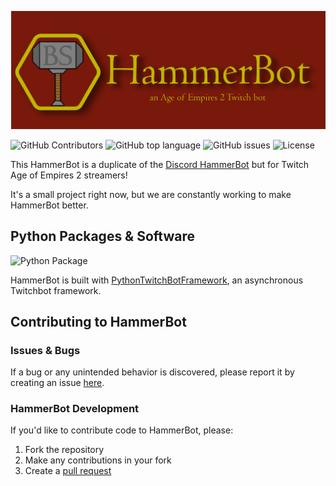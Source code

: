 ![](.github/images/HammerBot_Twitch_Header_noborder.png)

![GitHub Contributors](https://img.shields.io/github/contributors/makayla-moster/HammerBot_Twitch.svg?style=flat-square) ![GitHub top language](https://img.shields.io/github/languages/top/makayla-moster/HammerBot_Twitch?style=flat-square) ![GitHub issues](https://img.shields.io/github/issues/makayla-moster/HammerBot_Twitch?style=flat-square) ![License](https://img.shields.io/github/license/makayla-moster/HammerBot_Twitch.svg?style=flat-square) 


This HammerBot is a duplicate of the [Discord HammerBot](https://github.com/makayla-moster/HammerBot) but for Twitch Age of Empires 2 streamers!

It's a small project right now, but we are constantly working to make HammerBot better.



## Python Packages & Software
![Python Package](https://img.shields.io/badge/made%20with-python%203.9+-blue.svg?style=flat-square&logo=Python)

HammerBot is built with [PythonTwitchBotFramework](https://github.com/sharkbound/PythonTwitchBotFramework), an asynchronous Twitchbot framework.

## Contributing to HammerBot

### Issues & Bugs
If a bug or any unintended behavior is discovered, please report it by creating an issue [here](https://github.com/makayla-moster/HammerBot/issues).

### HammerBot Development
If you'd like to contribute code to HammerBot, please:
1. Fork the repository 
2. Make any contributions in your fork       
3. Create a [pull request](https://github.com/makayla-moster/HammerBot_Twitch/pulls)

<!-- Your pull request will then be reviewed. Please read the [Contributing Guidelines](https://github.com/makayla-moster/HammerBot/blob/main/CONTRIBUTING.md) before creating your first pull request.

### Setting Up HammerBot
After forking the repository:
1. `git clone` HammerBot, and `cd` into the `HammerBot` directory
2. Make a new file called `.env` and fill in the fields based off the `.env.example` file
3. Use [poetry](https://python-poetry.org) to install the necessary dependencies with `poetry install`
4. Run HammerBot with either `poetry run python3 hammerbot.py` (mac/linux) or `poetry run py hammerbot.py` (windows) -->

